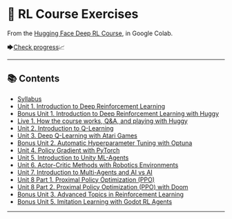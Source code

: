 # 🤖 RL Course Exercises

From the [Hugging Face Deep RL Course](https://huggingface.co/learn/deep-rl-course), in Google Colab.

🡆[Check progress](https://huggingface.co/spaces/yesbut/Check-my-progress-Deep-RL-Course)📈

---

## 📚 Contents  

- [Syllabus](https://huggingface.co/learn/deep-rl-course/unit0/introduction)
- [Unit 1. Introduction to Deep Reinforcement Learning](https://github.com/Camel-light/HuggingFace_RL_Course/blob/main/notebooks/unit1/unit1.ipynb)  
- [Bonus Unit 1. Introduction to Deep Reinforcement Learning with Huggy](https://github.com/Camel-light/HuggingFace_RL_Course/blob/main/notebooks/bonus-unit1/bonus-unit1.ipynb)
- [Live 1. How the course works, Q&A, and playing with Huggy](https://www.youtube.com/watch?v=JeJIswxyrsM)
- [Unit 2. Introduction to Q-Learning](https://github.com/Camel-light/HuggingFace_RL_Course/blob/main/notebooks/unit2/unit2.ipynb)
- [Unit 3. Deep Q-Learning with Atari Games](https://github.com/Camel-light/HuggingFace_RL_Course/blob/main/notebooks/unit3/unit3.ipynb)  
- [Bonus Unit 2. Automatic Hyperparameter Tuning with Optuna](https://github.com/Camel-light/HuggingFace_RL_Course/blob/main/notebooks/bonus-unit2/bonus-unit2.ipynb)  
- [Unit 4. Policy Gradient with PyTorch](https://github.com/Camel-light/HuggingFace_RL_Course/blob/main/notebooks/unit4/unit4.ipynb)  
- [Unit 5. Introduction to Unity ML-Agents](https://github.com/Camel-light/HuggingFace_RL_Course/blob/main/notebooks/unit5/unit5.ipynb)  
- [Unit 6. Actor-Critic Methods with Robotics Environments](https://github.com/Camel-light/HuggingFace_RL_Course/blob/main/notebooks/unit6/unit6.ipynb)  
- [Unit 7. Introduction to Multi-Agents and AI vs AI](https://github.com/Camel-light/HuggingFace_RL_Course/blob/main/notebooks/unit7/unit7.ipynb)  
- [Unit 8 Part 1. Proximal Policy Optimization (PPO)](#)  
- [Unit 8 Part 2. Proximal Policy Optimization (PPO) with Doom](#)  
- [Bonus Unit 3. Advanced Topics in Reinforcement Learning](#)  
- [Bonus Unit 5. Imitation Learning with Godot RL Agents](#)  

---

